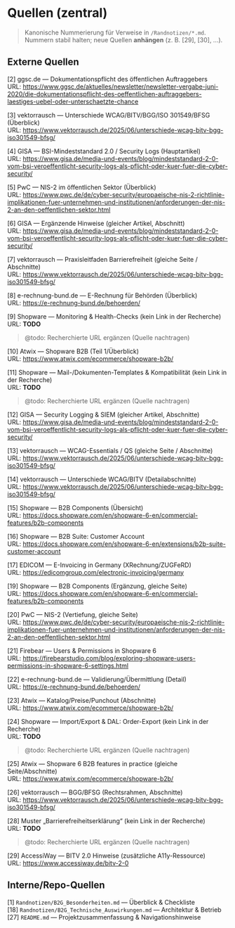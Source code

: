 # Quellen (zentral)

> Kanonische Nummerierung für Verweise in `/Randnotizen/*.md`.  
> Nummern stabil halten; neue Quellen **anhängen** (z. B. [29], [30], …).

## Externe Quellen

[2] ggsc.de — Dokumentationspflicht des öffentlichen Auftraggebers  
URL: https://www.ggsc.de/aktuelles/newsletter/newsletter-vergabe-juni-2020/die-dokumentationspflicht-des-oeffentlichen-auftraggebers-laestiges-uebel-oder-unterschaetzte-chance

[3] vektorrausch — Unterschiede WCAG/BITV/BGG/ISO 301549/BFSG (Überblick)  
URL: https://www.vektorrausch.de/2025/06/unterschiede-wcag-bitv-bgg-iso301549-bfsg/

[4] GISA — BSI-Mindeststandard 2.0 / Security Logs (Hauptartikel)  
URL: https://www.gisa.de/media-und-events/blog/mindeststandard-2-0-vom-bsi-veroeffentlicht-security-logs-als-pflicht-oder-kuer-fuer-die-cyber-security/

[5] PwC — NIS-2 im öffentlichen Sektor (Überblick)  
URL: https://www.pwc.de/de/cyber-security/europaeische-nis-2-richtlinie-implikationen-fuer-unternehmen-und-institutionen/anforderungen-der-nis-2-an-den-oeffentlichen-sektor.html

[6] GISA — Ergänzende Hinweise (gleicher Artikel, Abschnitt)  
URL: https://www.gisa.de/media-und-events/blog/mindeststandard-2-0-vom-bsi-veroeffentlicht-security-logs-als-pflicht-oder-kuer-fuer-die-cyber-security/

[7] vektorrausch — Praxisleitfaden Barrierefreiheit (gleiche Seite / Abschnitte)  
URL: https://www.vektorrausch.de/2025/06/unterschiede-wcag-bitv-bgg-iso301549-bfsg/

[8] e-rechnung-bund.de — E-Rechnung für Behörden (Überblick)  
URL: https://e-rechnung-bund.de/behoerden/

[9] Shopware — Monitoring & Health-Checks (kein Link in der Recherche)  
URL: **TODO**
> @todo: Recherchierte URL ergänzen (Quelle nachtragen)

[10] Atwix — Shopware B2B (Teil 1/Überblick)  
URL: https://www.atwix.com/ecommerce/shopware-b2b/

[11] Shopware — Mail-/Dokumenten-Templates & Kompatibilität (kein Link in der Recherche)  
URL: **TODO**
> @todo: Recherchierte URL ergänzen (Quelle nachtragen)

[12] GISA — Security Logging & SIEM (gleicher Artikel, Abschnitte)  
URL: https://www.gisa.de/media-und-events/blog/mindeststandard-2-0-vom-bsi-veroeffentlicht-security-logs-als-pflicht-oder-kuer-fuer-die-cyber-security/

[13] vektorrausch — WCAG-Essentials / QS (gleiche Seite / Abschnitte)  
URL: https://www.vektorrausch.de/2025/06/unterschiede-wcag-bitv-bgg-iso301549-bfsg/

[14] vektorrausch — Unterschiede WCAG/BITV (Detailabschnitte)  
URL: https://www.vektorrausch.de/2025/06/unterschiede-wcag-bitv-bgg-iso301549-bfsg/

[15] Shopware — B2B Components (Übersicht)  
URL: https://docs.shopware.com/en/shopware-6-en/commercial-features/b2b-components

[16] Shopware — B2B Suite: Customer Account  
URL: https://docs.shopware.com/en/shopware-6-en/extensions/b2b-suite-customer-account

[17] EDICOM — E-Invoicing in Germany (XRechnung/ZUGFeRD)  
URL: https://edicomgroup.com/electronic-invoicing/germany

[19] Shopware — B2B Components (Ergänzung, gleiche Seite)  
URL: https://docs.shopware.com/en/shopware-6-en/commercial-features/b2b-components

[20] PwC — NIS-2 (Vertiefung, gleiche Seite)  
URL: https://www.pwc.de/de/cyber-security/europaeische-nis-2-richtlinie-implikationen-fuer-unternehmen-und-institutionen/anforderungen-der-nis-2-an-den-oeffentlichen-sektor.html

[21] Firebear — Users & Permissions in Shopware 6  
URL: https://firebearstudio.com/blog/exploring-shopware-users-permissions-in-shopware-6-settings.html

[22] e-rechnung-bund.de — Validierung/Übermittlung (Detail)  
URL: https://e-rechnung-bund.de/behoerden/

[23] Atwix — Katalog/Preise/Punchout (Abschnitte)  
URL: https://www.atwix.com/ecommerce/shopware-b2b/

[24] Shopware — Import/Export & DAL: Order-Export (kein Link in der Recherche)  
URL: **TODO**
> @todo: Recherchierte URL ergänzen (Quelle nachtragen)

[25] Atwix — Shopware 6 B2B features in practice (gleiche Seite/Abschnitte)  
URL: https://www.atwix.com/ecommerce/shopware-b2b/

[26] vektorrausch — BGG/BFSG (Rechtsrahmen, Abschnitte)  
URL: https://www.vektorrausch.de/2025/06/unterschiede-wcag-bitv-bgg-iso301549-bfsg/

[28] Muster „Barrierefreiheitserklärung“ (kein Link in der Recherche)  
URL: **TODO**
> @todo: Recherchierte URL ergänzen (Quelle nachtragen)

[29] AccessiWay — BITV 2.0 Hinweise (zusätzliche A11y-Ressource)  
URL: https://www.accessiway.de/bitv-2-0

## Interne/Repo-Quellen

[1] `Randnotizen/B2G_Besonderheiten.md` — Überblick & Checkliste  
[18] `Randnotizen/B2G_Technische_Auswirkungen.md` — Architektur & Betrieb  
[27] `README.md` — Projektzusammenfassung & Navigationshinweise
